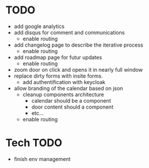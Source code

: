 # TODO
- add google analytics
- add disqus for comment and communications
    - enable routing
- add changelog page to describe the iterative process
    - enable routing
- add roadmap page for futur updates
    - enable routing
- zoom door on click and opens it in nearly full window
- replace dirty forms with insite forms.
    - add authentification with keycloak
- allow branding of the calendar based on json
    - cleanup components architecture
        - calendar should be a component
        - door content should a component
        - etc...
    - enable routing

# Tech TODO
- finish env management